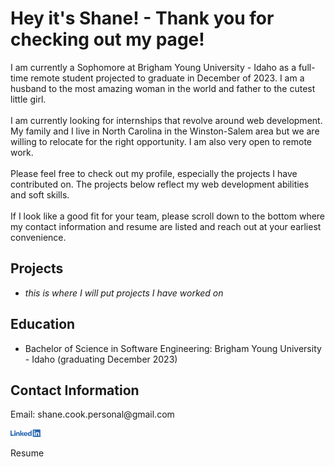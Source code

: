 <h1>Hey it's Shane! - Thank you for checking out my page!</h1>
<p>I am currently a Sophomore at Brigham Young University - Idaho as a full-time remote student projected to graduate in December of 2023. I am a husband to the most amazing woman in the world and father to the cutest little girl.<br><br>I am currently looking for internships that revolve around web development. My family and I live in North Carolina in the Winston-Salem area but we are willing to relocate for the right opportunity. I am also very open to remote work.<br><br>Please feel free to check out my profile, especially the projects I have contributed on. The projects below reflect my web development abilities and soft skills.<br><br>If I look like a good fit for your team, please scroll down to the bottom where my contact information and resume are listed and reach out at your earliest convenience.</P>
<h2>Projects</h2>
<ul>
    <li><em>this is where I will put projects I have worked on</em></li>
</ul>
<h2>Education</h2>
<ul>
    <li>Bachelor of Science in Software Engineering: Brigham Young University - Idaho (graduating December 2023)</li>
</ul>
<h2>Contact Information</h2>
<p>Email: shane.cook.personal@gmail.com</p>
<a href="https://www.linkedin.com/in/shaneccook/"><img src="LI-Logo.png" width="10%"></img></a>

<p>Resume</p>